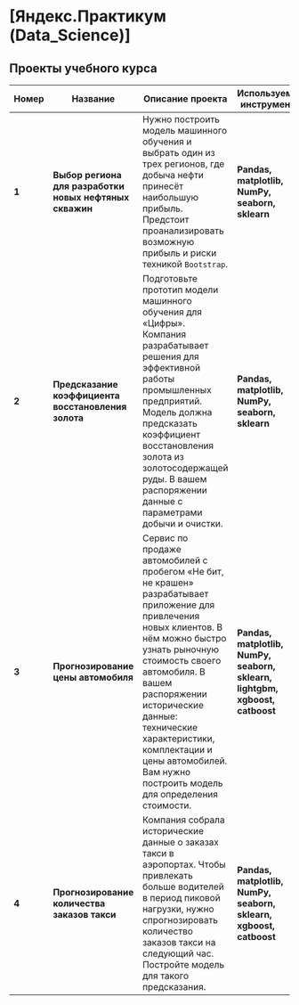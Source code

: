 # [Яндекс.Практикум (Data_Science)]
## Проекты учебного курса
Номер | Название | Описание проекта | Используемые инструменты
----- | ---------------| ---------------------------------------------------------------------- | -------------
**1** | **Выбор региона для разработки новых нефтяных скважин** | Нужно построить модель машинного обучения и выбрать один из трех регионов, где добыча нефти принесёт наибольшую прибыль. Предстоит проанализировать возможную прибыль и риски техникой `Bootstrap`. | **Pandas, matplotlib, NumPy, seaborn, sklearn**
**2** | **Предсказание коэффициента восстановления золота** | Подготовьте прототип модели машинного обучения для «Цифры». Компания разрабатывает решения для эффективной работы промышленных предприятий. Модель должна предсказать коэффициент восстановления золота из золотосодержащей руды. В вашем распоряжении данные с параметрами добычи и очистки. | **Pandas, matplotlib, NumPy, seaborn, sklearn**
**3** | **Прогнозирование цены автомобиля** | Сервис по продаже автомобилей с пробегом «Не бит, не крашен» разрабатывает приложение для привлечения новых клиентов. В нём можно быстро узнать рыночную стоимость своего автомобиля. В вашем распоряжении исторические данные: технические характеристики, комплектации и цены автомобилей. Вам нужно построить модель для определения стоимости. | **Pandas, matplotlib, NumPy, seaborn, sklearn, lightgbm, xgboost, catboost**
**4** | **Прогнозирование количества заказов такси** | Компания собрала исторические данные о заказах такси в аэропортах. Чтобы привлекать больше водителей в период пиковой нагрузки, нужно спрогнозировать количество заказов такси на следующий час. Постройте модель для такого предсказания. | **Pandas, matplotlib, NumPy, seaborn, sklearn, xgboost, catboost**

